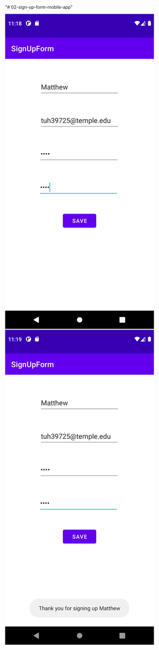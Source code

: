 "# 02-sign-up-form-mobile-app" 

![image](/signupform01.png?raw=true "Before click Save Button")
![image](/signupform02.png?raw=true "After click Save Button")